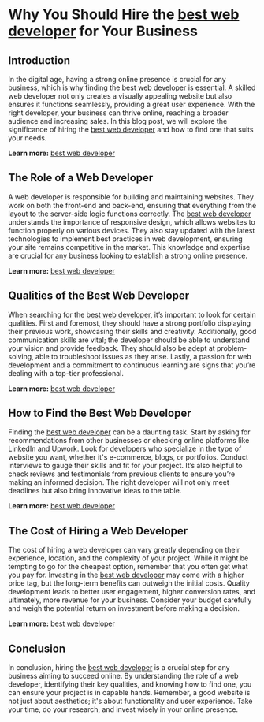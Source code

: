 # Why You Should Hire the <a href="gstechhub.com.ng" target="_blank" rel="noopener noreferrer">best web developer</a> for Your Business

## Introduction

In the digital age, having a strong online presence is crucial for any business, which is why finding the <a href="gstechhub.com.ng" target="_blank" rel="noopener noreferrer">best web developer</a> is essential. A skilled web developer not only creates a visually appealing website but also ensures it functions seamlessly, providing a great user experience. With the right developer, your business can thrive online, reaching a broader audience and increasing sales. In this blog post, we will explore the significance of hiring the <a href="gstechhub.com.ng" target="_blank" rel="noopener noreferrer">best web developer</a> and how to find one that suits your needs.

**Learn more:** [best web developer](gstechhub.com.ng)

## The Role of a Web Developer

A web developer is responsible for building and maintaining websites. They work on both the front-end and back-end, ensuring that everything from the layout to the server-side logic functions correctly. The <a href="gstechhub.com.ng" target="_blank" rel="noopener noreferrer">best web developer</a> understands the importance of responsive design, which allows websites to function properly on various devices. They also stay updated with the latest technologies to implement best practices in web development, ensuring your site remains competitive in the market. This knowledge and expertise are crucial for any business looking to establish a strong online presence.

**Learn more:** [best web developer](gstechhub.com.ng)

## Qualities of the Best Web Developer

When searching for the <a href="gstechhub.com.ng" target="_blank" rel="noopener noreferrer">best web developer</a>, it’s important to look for certain qualities. First and foremost, they should have a strong portfolio displaying their previous work, showcasing their skills and creativity. Additionally, good communication skills are vital; the developer should be able to understand your vision and provide feedback. They should also be adept at problem-solving, able to troubleshoot issues as they arise. Lastly, a passion for web development and a commitment to continuous learning are signs that you’re dealing with a top-tier professional.

**Learn more:** [best web developer](gstechhub.com.ng)

## How to Find the Best Web Developer

Finding the <a href="gstechhub.com.ng" target="_blank" rel="noopener noreferrer">best web developer</a> can be a daunting task. Start by asking for recommendations from other businesses or checking online platforms like LinkedIn and Upwork. Look for developers who specialize in the type of website you want, whether it's e-commerce, blogs, or portfolios. Conduct interviews to gauge their skills and fit for your project. It’s also helpful to check reviews and testimonials from previous clients to ensure you’re making an informed decision. The right developer will not only meet deadlines but also bring innovative ideas to the table.

**Learn more:** [best web developer](gstechhub.com.ng)

## The Cost of Hiring a Web Developer

The cost of hiring a web developer can vary greatly depending on their experience, location, and the complexity of your project. While it might be tempting to go for the cheapest option, remember that you often get what you pay for. Investing in the <a href="gstechhub.com.ng" target="_blank" rel="noopener noreferrer">best web developer</a> may come with a higher price tag, but the long-term benefits can outweigh the initial costs. Quality development leads to better user engagement, higher conversion rates, and ultimately, more revenue for your business. Consider your budget carefully and weigh the potential return on investment before making a decision.

**Learn more:** [best web developer](gstechhub.com.ng)

## Conclusion

In conclusion, hiring the <a href="gstechhub.com.ng" target="_blank" rel="noopener noreferrer">best web developer</a> is a crucial step for any business aiming to succeed online. By understanding the role of a web developer, identifying their key qualities, and knowing how to find one, you can ensure your project is in capable hands. Remember, a good website is not just about aesthetics; it's about functionality and user experience. Take your time, do your research, and invest wisely in your online presence.
